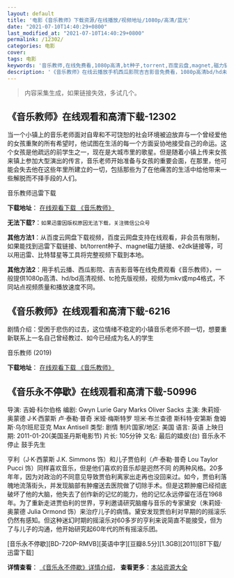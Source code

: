 ```yaml
---
layout: default
title: '电影《音乐教师》下载资源/在线播放/视频地址/1080p/高清/蓝光'
date: "2021-07-10T14:40:29+0800"
last_modified_at: "2021-07-10T14:40:29+0800"
permalink: /12302/
categories: 电影
cover:
tags: 电影
keywords: '音乐教师,在线免费看,1080p高清,bt种子,torrent,百度云盘,magnet,磁力链,迅雷下载资源'
description: '《音乐教师》在线云播放手机西瓜影院吉吉影音免费看，1080p高清bd/hd未删减完整版和tc抢先枪版，mkv/mp4格式，附带bt/torrent种子、magnet/磁力链、百度云盘、网盘资源迅雷下载链接'
---
```


>内容采集生成，如果链接失效，多试几个。


## 《音乐教师》在线观看和高清下载-12302

当一个小镇上的音乐老师面对自卑和不可饶恕的社会环境被迫放弃与一个曾经爱他的女孩重聚的所有希望时，他试图在生活的每一个方面妥协地接受自己的命运。这个女孩是他疏远的前学生之一，现在是大城市里的歌星。但是随着小镇上传来女孩来镇上参加大型演出的传言，音乐老师开始准备与女孩的重要会面，在那里，他可能会失去他在这些年里所建立的一切，包括那些为了在他痛苦的生活中给他带来一些解脱而不择手段的人们。


音乐教师迅雷下载

**下载地址**： [在线观看下载 《音乐教师》](https://www.993dy.com//vod-detail-id-35206.html) 


**无法下载?**：`如果迅雷因版权原因无法下载，关注微信公众号 `

**其他方法1**：从百度云网盘下载视频，百度云网盘支持在线观看，非会员有限制，如果能找到迅雷下载链接、bt/torrent种子、magnet磁力链接、e2dk链接等，可以用迅雷、比特彗星等工具将完整视频下载到本地。

**其他方法2**：用手机云播、西瓜影院、吉吉影音等在线免费观看《音乐教师》，一般提供1080p高清、hd/bd高清视频、tc抢先版视频，视频为mkv或mp4格式，不同站点视频质量和播放速度不同。


## 《音乐教师》在线观看和高清下载-6216

剧情介绍：受困于悲伤的过去，这位情绪不稳定的小镇音乐老师不顾一切，想要重新联系上一名自己曾经教过、如今已经成为名人的学生


音乐教师 (2019)

**下载地址**： [在线观看下载 《音乐教师》](https://www.btbtdy.me/btdy/dy15209.html) 


## 《音乐永不停歇》在线观看和高清下载-50996

导演: 吉姆·科尔伯格 编剧: Gwyn Lurie Gary Marks Oliver Sacks 主演: 朱莉娅·奥蒙德 J·K·西蒙斯 卢·泰勒·普奇 米娅·梅斯特罗 坦米·布兰查德 斯科特·安第斯 詹姆斯·乌尔班尼亚克 Max Antisell 类型: 剧情 制片国家/地区: 美国 语言: 英语 上映日期: 2011-01-20(美国圣丹斯电影节) 片长: 105分钟 又名: 最后的嬉皮(台) 音乐永不停止 鼓手先生

亨利（J·K·西蒙斯 J.K. Simmons 饰）和儿子贾伯利（卢·泰勒·普奇 Lou Taylor Pucci 饰）同样喜欢音乐，但是他们喜欢的音乐却是迥然不同 的两种风格。20多年年，因为对政治的不同意见导致贾伯利离家出走再也没回来过。如今，贾伯利落魄地流落街头，并发现脑部有肿瘤送去医院做了切除手术。但是这颗肿瘤已经彻底破坏了他的大脑，他失去了创作新的记忆的能力，他的记忆永远停留在活在1968年。为了重新走进贾伯利的世界，亨利邀请研究脑瘤与音乐的专家黛安（朱莉娅·奥蒙德 Julia Ormond 饰）来治疗儿子的病情。黛安发现贾伯利对早期的的摇滚乐仍然有感知。但这种迷幻时期的摇滚乐对60多岁的亨利来说简直不能接受，但为了与儿子的沟通，他开始研究起60年代的所有摇滚乐团。


[音乐永不停歇][BD-720P-RMVB][英语中字][豆瓣8.5分][1.3GB][2011][BT下载/迅雷下载]

**详情查看**： [《音乐永不停歇》详情介绍](/movie/50996/)， **查看更多**：[本站资源大全](/movie/t/all/)

